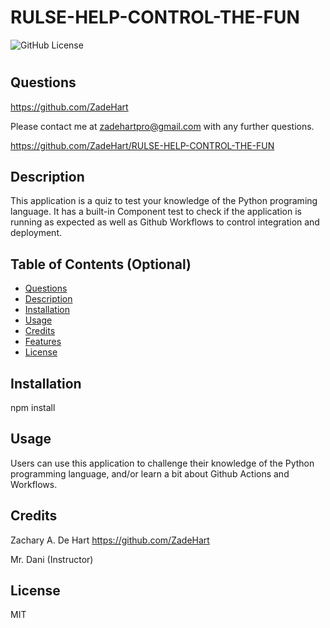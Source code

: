 # RULSE-HELP-CONTROL-THE-FUN
![GitHub License](https://img.shields.io/badge/license-MIT-orange.svg)

# <Your-Project-Title> 

## Questions 

https://github.com/ZadeHart

Please contact me at zadehartpro@gmail.com with any further questions.

https://github.com/ZadeHart/RULSE-HELP-CONTROL-THE-FUN

## Description

This application is a quiz to test your knowledge of the Python programing language. It has a built-in Component test to check if the application is running as expected as well as Github Workflows to control integration and deployment.

## Table of Contents (Optional)

- [Questions](#questions)
- [Description](#description)
- [Installation](#installation)
- [Usage](#usage)
- [Credits](#credits)
- [Features](#features)
- [License](#license)

## Installation

npm install

## Usage

Users can use this application to challenge their knowledge of the Python programming language, and/or learn a bit about Github Actions and Workflows.

## Credits

Zachary A. De Hart
https://github.com/ZadeHart

Mr. Dani (Instructor)

## License

MIT
